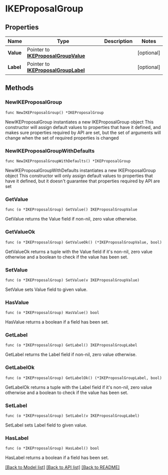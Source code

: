 # IKEProposalGroup

## Properties

Name | Type | Description | Notes
------------ | ------------- | ------------- | -------------
**Value** | Pointer to [**IKEProposalGroupValue**](IKEProposalGroupValue.md) |  | [optional] 
**Label** | Pointer to [**IKEProposalGroupLabel**](IKEProposalGroupLabel.md) |  | [optional] 

## Methods

### NewIKEProposalGroup

`func NewIKEProposalGroup() *IKEProposalGroup`

NewIKEProposalGroup instantiates a new IKEProposalGroup object
This constructor will assign default values to properties that have it defined,
and makes sure properties required by API are set, but the set of arguments
will change when the set of required properties is changed

### NewIKEProposalGroupWithDefaults

`func NewIKEProposalGroupWithDefaults() *IKEProposalGroup`

NewIKEProposalGroupWithDefaults instantiates a new IKEProposalGroup object
This constructor will only assign default values to properties that have it defined,
but it doesn't guarantee that properties required by API are set

### GetValue

`func (o *IKEProposalGroup) GetValue() IKEProposalGroupValue`

GetValue returns the Value field if non-nil, zero value otherwise.

### GetValueOk

`func (o *IKEProposalGroup) GetValueOk() (*IKEProposalGroupValue, bool)`

GetValueOk returns a tuple with the Value field if it's non-nil, zero value otherwise
and a boolean to check if the value has been set.

### SetValue

`func (o *IKEProposalGroup) SetValue(v IKEProposalGroupValue)`

SetValue sets Value field to given value.

### HasValue

`func (o *IKEProposalGroup) HasValue() bool`

HasValue returns a boolean if a field has been set.

### GetLabel

`func (o *IKEProposalGroup) GetLabel() IKEProposalGroupLabel`

GetLabel returns the Label field if non-nil, zero value otherwise.

### GetLabelOk

`func (o *IKEProposalGroup) GetLabelOk() (*IKEProposalGroupLabel, bool)`

GetLabelOk returns a tuple with the Label field if it's non-nil, zero value otherwise
and a boolean to check if the value has been set.

### SetLabel

`func (o *IKEProposalGroup) SetLabel(v IKEProposalGroupLabel)`

SetLabel sets Label field to given value.

### HasLabel

`func (o *IKEProposalGroup) HasLabel() bool`

HasLabel returns a boolean if a field has been set.


[[Back to Model list]](../README.md#documentation-for-models) [[Back to API list]](../README.md#documentation-for-api-endpoints) [[Back to README]](../README.md)


